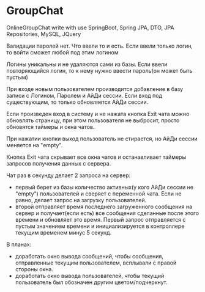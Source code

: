 # GroupChat
OnlineGroupChat write with use SpringBoot, Spring JPA, DTO, JPA Repositories, MySQL, JQuery

Валидации паролей нет. Что ввели то и есть. Если ввели только логин, то войти сможет любой под этим логином

Логины уникальны и не удаляются сами из базы. Если ввели повторяющийся логин, то к нему нужно ввести пароль(он может быть пустым)

При входе новым пользователем производится добавление в базу записи с Логином, Паролем и АйДи сессии. Если вход под существующим, то только обновляется АйДи сессии.

Если произведен вход в систему и не нажата кнопка Exit чата можно обновлять страницу, при этом пользователя не выбросит, просто обновятся таймеры и окна чатов.

При нажатии кнопки выход пользователь не стирается, но АйДи сессии меняется на "empty".

Кнопка Exit чата скрывает все окна чатов и останавливает таймеры запросов получения данных с сервера.

Чат раз в секунду делает 2 запроса на сервер:
- первый берет из базы количество активных(у кого АйДи сессии не "empty") пользователей и сверяет с переменной чата. Если не равно, делает запрос на загрузку пользователей.
- второй отправляет время последнего загруженного сообщения на сервер и получает(если есть) все сообщения сделанные после этого времени и обновляет это время. Первый запрос отправляется с пустым значением времени и инициализируется в контроллере текущим временем минус 5 секунд.

В планах:
- доработать окно вывода сообщений, чтобы сообщения, отправленные текущим пользователем, всплывали с правой стороны окна.
- доработать окно вывода пользователей, чтобы текущий пользователь был обозначен другим цветом/подчеркнут.
